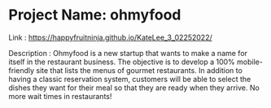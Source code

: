 # Project Name:  ohmyfood
Link : https://happyfruitninja.github.io/KateLee_3_02252022/

Description : Ohmyfood is a new startup that wants to make a name for itself in the restaurant business. The objective is to develop a 100% mobile-friendly site that lists the menus of gourmet restaurants. In addition to having a classic reservation system, customers will be able to select the dishes they want for their meal so that they are ready when they arrive. No more wait times in restaurants!